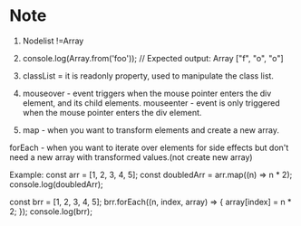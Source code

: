 # Note

1. Nodelist !=Array
2. console.log(Array.from('foo'));  // Expected output: Array ["f", "o", "o"]
3. classList = it is readonly property, used to manipulate the class list.
4. mouseover - event triggers when the mouse pointer enters the div element, and its child elements.
    mouseenter - event is only triggered when the mouse pointer enters the div element.

5. map - when you want to transform elements and create a new array.

 forEach - when you want to iterate over elements for side effects but don't need a new array with transformed values.(not create new array)

Example:
 const arr = [1, 2, 3, 4, 5];
const doubledArr = arr.map((n) => n * 2);
console.log(doubledArr);

const brr = [1, 2, 3, 4, 5];
brr.forEach((n, index, array) => {
  array[index] = n * 2;
});
console.log(brr);




